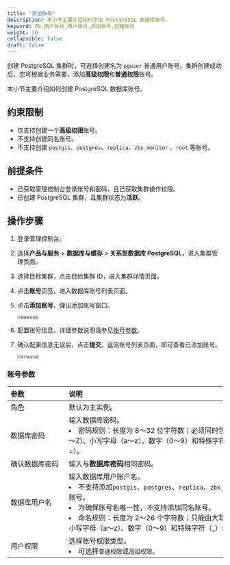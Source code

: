```yaml
---
title: "添加账号"
description: 本小节主要介绍如何添加 PostgreSQL 数据库账号。 
keyword: PG,用户帐号,用户账号,添加账号,创建账号
weight: 10
collapsible: false
draft: false
---
```




创建 PostgreSQL 集群时，可选择创建名为 `pguser` 普通用户账号。集群创建成功后，您可根据业务需要，添加**高级权限**和**普通权限**账号。

本小节主要介绍如何创建 PostgreSQL 数据库账号。

## 约束限制

- 仅支持创建一个**高级权限**账号。
- 不支持创建同名账号。
- 不支持创建 `postgis`、`postgres`、`replica`、`zbx_monitor` 、`root` 等账号。

## 前提条件

- 已获取管理控制台登录账号和密码，且已获取集群操作权限。
- 已创建 PostgreSQL 集群，且集群状态为**活跃**。

## 操作步骤

1. 登录管理控制台。
2. 选择**产品与服务** > **数据库与缓存** > **关系型数据库 PostgreSQL**，进入集群管理页面。
3. 选择目标集群，点击目标集群 ID，进入集群详情页面。
4. 点击**账号**页签，进入数据库账号列表页面。
5. 点击**添加账号**，弹出添加账号窗口。
   
   <img src="../../../_images/set_user_info.png" alt="配置账号信息" style="zoom:50%;" />

6. 配置账号信息，详细参数说明请参见[账号参数](#账号参数)。

7. 确认配置信息无误后，点击**提交**，返回账号列表页面，即可查看已添加账号。

   <img src="../../../_images/user_list.png" alt="用户账号列表" style="zoom:50%;" />

### 账号参数

|  <span style="display:inline-block;width:120px">参数</span> | <span style="display:inline-block;width:480px">说明</span>  |
|:--- |:--- |
| 角色| 默认为主实例。 |
| 数据库密码 |  输入数据库密码。<li>密码规则：长度为 8～32 位字符数；必须同时包含大写字母（A～Z)、小写字母（a～z）、数字（0～9）和特殊字符（@#%^&*_+-=）。 |
| 确认数据库密码 |  输入与**数据库密码**相同密码。 |
| 数据库用户名 |  输入数据库用户账户名。<li>不支持添加`postgis`、`postgres`、`replica`、`zbx_monitor` 、`root`账号。<li>为确保账号名唯一性，不支持添加同名账号。<li>命名规则：长度为 2～26 个字符数；只能由大写字母（A～Z)、小写字母（a～z）、数字（0～9）和特殊字符（_）组成。 |
| 用户权限 |  选择账号权限类型。<li>可选择`普通权限`或`高级权限`。|
